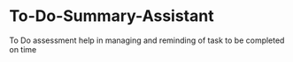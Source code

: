# To-Do-Summary-Assistant
To Do assessment help in managing and reminding of task to be completed on time
